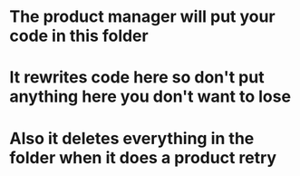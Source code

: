 # The product manager will put your code in this folder
# It rewrites code here so don't put anything here you don't want to lose
# Also it deletes everything in the folder when it does a product retry

